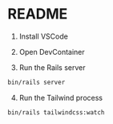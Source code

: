 # README

1. Install VSCode

2. Open DevContainer

3. Run the Rails server


```bash
bin/rails server
```

4. Run the Tailwind process

```bash
bin/rails tailwindcss:watch
```
